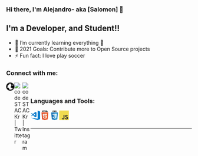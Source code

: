 ### Hi there, I'm Alejandro- aka [Salomon] 👋


## I'm a Developer, and Student!!


- 🌱 I’m currently learning everything 🤣
- 🥅 2021 Goals: Contribute more to Open Source projects
- ⚡ Fun fact: I love play soccer 


### Connect with me:
<img align="left" alt="codeSTACKr.com" width="22px" src="https://raw.githubusercontent.com/iconic/open-iconic/master/svg/globe.svg" />


<img align="left" alt="codeSTACKr | Twitter" width="22px" src="https://twitter.com/kleosling" />

<img align="left" alt="codeSTACKr | Instagram" width="22px" src="https://www.instagram.com/alexito_s_morales/?hl=es-la" />

<br />

### Languages and Tools:

<img align="left" alt="Visual Studio Code" width="26px" src="https://raw.githubusercontent.com/github/explore/80688e429a7d4ef2fca1e82350fe8e3517d3494d/topics/visual-studio-code/visual-studio-code.png" />
<img align="left" alt="HTML5" width="26px" src="https://raw.githubusercontent.com/github/explore/80688e429a7d4ef2fca1e82350fe8e3517d3494d/topics/html/html.png" />
<img align="left" alt="CSS3" width="26px" src="https://raw.githubusercontent.com/github/explore/80688e429a7d4ef2fca1e82350fe8e3517d3494d/topics/css/css.png" />
<img align="left" alt="JavaScript" width="26px" src="https://raw.githubusercontent.com/github/explore/80688e429a7d4ef2fca1e82350fe8e3517d3494d/topics/javascript/javascript.png" />




<br />
<br />

---
